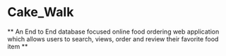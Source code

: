 # Cake_Walk

** An End to End database focused online food ordering web application which allows users to search, views, order and review their favorite food item **
